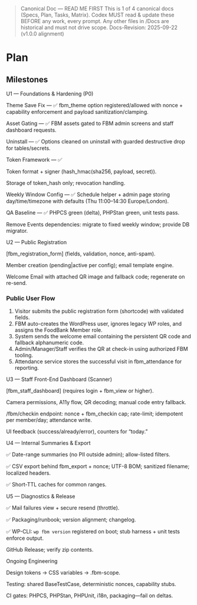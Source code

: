 > Canonical Doc — READ ME FIRST
> This is 1 of 4 canonical docs (Specs, Plan, Tasks, Matrix).
> Codex MUST read & update these BEFORE any work, every prompt.
> Any other files in /Docs are historical and must not drive scope.
> Docs-Revision: 2025-09-22 (v1.0.0 alignment)

# Plan

## Milestones

U1 — Foundations & Hardening (P0)

Theme Save Fix — ✅ fbm_theme option registered/allowed with nonce + capability enforcement and payload sanitization/clamping.

Asset Gating — ✅ FBM assets gated to FBM admin screens and staff dashboard requests.

Uninstall — ✅ Options cleaned on uninstall with guarded destructive drop for tables/secrets.

Token Framework — ✅

Token format + signer (hash_hmac(sha256, payload, secret)).

Storage of token_hash only; revocation handling.

Weekly Window Config — ✅ Schedule helper + admin page storing day/time/timezone with defaults (Thu 11:00–14:30 Europe/London).

QA Baseline — ✅ PHPCS green (delta), PHPStan green, unit tests pass.

Remove Events dependencies: migrate to fixed weekly window; provide DB migrator.

U2 — Public Registration

[fbm_registration_form] (fields, validation, nonce, anti-spam).

Member creation (pending|active per config); email template engine.

Welcome Email with attached QR image and fallback code; regenerate on re-send.

### Public User Flow

1. Visitor submits the public registration form (shortcode) with validated fields.
2. FBM auto-creates the WordPress user, ignores legacy WP roles, and assigns the FoodBank Member role.
3. System sends the welcome email containing the persistent QR code and fallback alphanumeric code.
4. Admin/Manager/Staff verifies the QR at check-in using authorized FBM tooling.
5. Attendance service stores the successful visit in fbm_attendance for reporting.

U3 — Staff Front-End Dashboard (Scanner)

[fbm_staff_dashboard] (requires login + fbm_view or higher).

Camera permissions, A11y flow, QR decoding; manual code entry fallback.

/fbm/checkin endpoint: nonce + fbm_checkin cap; rate-limit; idempotent per member/day; attendance write.

UI feedback (success/already/error), counters for “today.”

U4 — Internal Summaries & Export

✅ Date-range summaries (no PII outside admin); allow-listed filters.

✅ CSV export behind fbm_export + nonce; UTF-8 BOM; sanitized filename; localized headers.

✅ Short-TTL caches for common ranges.

U5 — Diagnostics & Release

✅ Mail failures view + secure resend (throttle).

✅ Packaging/runbook; version alignment; changelog.

✅ WP-CLI: `wp fbm version` registered on boot; stub harness + unit tests enforce output.

GitHub Release; verify zip contents.

Ongoing Engineering

Design tokens → CSS variables → .fbm-scope.

Testing: shared BaseTestCase, deterministic nonces, capability stubs.

CI gates: PHPCS, PHPStan, PHPUnit, i18n, packaging—fail on deltas.
